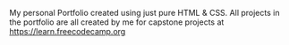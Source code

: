 My personal Portfolio created using just pure HTML & CSS.
All projects in the portfolio are all created by me for capstone projects at https://learn.freecodecamp.org